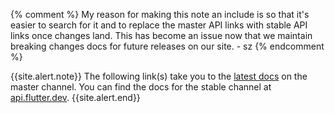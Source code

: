 {% comment %}
  My reason for making this note an include is so
  that it's easier to search for it and to replace
  the master API links with stable API links once
  changes land. This has become an issue now that
  we maintain breaking changes docs for future
  releases on our site. - sz
{% endcomment %}

{{site.alert.note}}
  The following link(s) take you to the
  [latest docs][] on the master channel.
  You can find the docs for the stable
  channel at [api.flutter.dev][].
{{site.alert.end}}

[api.flutter.dev]: {{site.api}}
[latest docs]: {{site.main-api}}
